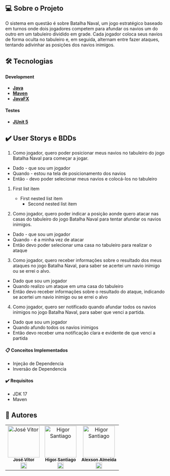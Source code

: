 ## 💻 Sobre o Projeto
O sistema em questão é sobre Batalha Naval, um jogo estratégico baseado em turnos onde dois jogadores competem para afundar os navios um do outro em um tabuleiro dividido em grade. Cada jogador coloca seus navios de forma oculta no tabuleiro e, em seguida, alternam entre fazer ataques, tentando adivinhar as posições dos navios inimigos.

## 🛠 Tecnologias

#### Development
- [**Java**](https://www.java.com/pt-BR/)
- [**Maven**](https://maven.apache.org)
- [**JavaFX**](https://openjfx.io)

#### Testes
- [**JUnit 5**](https://junit.org/junit5/docs/current/user-guide/)

## ✔️ User Storys e BDDs

1. Como jogador, quero poder posicionar meus navios no tabuleiro do jogo Batalha Naval para começar a jogar.
- Dado - que sou um jogador 
 - Quando - estou na tela de posicionamento dos navios
  - Então - devo poder selecionar meus navios e colocá-los no tabuleiro

1.   First list item
     - First nested list item
       - Second nested list item

2. Como jogador, quero poder indicar a posição aonde quero atacar nas casas do tabuleiro do jogo Batalha Naval para tentar afundar os navios inimigos.
- Dado -  que sou um jogador
- Quando - é a minha vez de atacar
- Então devo poder selecionar uma casa no tabuleiro para realizar o ataque

3. Como jogador, quero receber informações sobre o resultado dos meus ataques no jogo Batalha Naval, para saber se acertei um navio inimigo ou se errei o alvo.
- Dado que sou um jogador
- Quando realizo um ataque em uma casa do tabuleiro
- Então devo receber informações sobre o resultado do ataque, indicando se acertei um navio inimigo ou se errei o alvo

4. Como jogador, quero ser notificado quando afundar todos os navios inimigos no jogo Batalha Naval, para saber que venci a partida.
- Dado que sou um jogador
- Quando afundo todos os navios inimigos
- Então devo receber uma notificação clara e evidente de que venci a partida

#### 📋 Conceitos Implementados
- Injeção de Dependencia
- Inversão de Dependencia

#### ✔️ Requisitos
- JDK 17
- Maven

## 📸 Autores
<table>
  <tr>
     <td align="center"><a href="https://github.com/JoseVitorNobre"><img src="https://avatars.githubusercontent.com/u/62249331?v=4" width="100px;" alt="José Vitor"/><br /><sub><b>José Vitor</b></sub></a><br /><a href="https://github.com/JoseVitorNobre" title="BackEnd">
     <img src="https://cdn.jsdelivr.net/gh/devicons/devicon/icons/spring/spring-original.svg" width="20px"/>
     </a></td>
     <td align="center"><a href="https://github.com/HigorSantiago"><img src="https://avatars.githubusercontent.com/u/93281590?v=4" width="100px;" alt="Higor Santiago"/><br /><sub><b>Higor Santiago</b></sub></a><br /><a href="https://github.com/HigorSantiago" title="Design">
            <img src="https://cdn.jsdelivr.net/gh/devicons/devicon/icons/figma/figma-original.svg" width="20px"/>
     </a></td>
     <td align="center"><a href="https://github.com/alexsonalmeida"><img src="https://avatars.githubusercontent.com/u/101877352?v=4" width="100px;" alt="Higor Santiago"/><br /><sub><b>Alexson Almeida</b></sub></a><br /><a href="https://github.com/alexsonalmeida" title="FrontEnd">
     <img src="https://cdn.jsdelivr.net/gh/devicons/devicon/icons/react/react-original.svg" width="20px" />
     </a></td>
  </tr>
</table>
